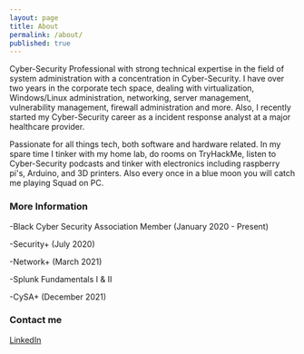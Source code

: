 ```yaml
---
layout: page
title: About
permalink: /about/
published: true
---
```


Cyber-Security Professional with strong technical expertise in the field of system administration with a concentration in Cyber-Security. I have over two years in the corporate tech space, dealing with virtualization, Windows/Linux administration, networking, server management, vulnerability management, firewall administration and more. Also, I recently started my Cyber-Security career as a incident response analyst at a major healthcare provider.

Passionate for all things tech, both software and hardware related. In my spare time I tinker with my home lab, do rooms on TryHackMe, listen to Cyber-Security podcasts and tinker with electronics including raspberry pi's, Arduino, and 3D printers. Also every once in a blue moon you will catch me playing Squad on PC.

### More Information

-Black Cyber Security Association Member (January 2020 - Present)

-Security+ (July 2020)

-Network+ (March 2021)

-Splunk Fundamentals I & II

-CySA+ (December 2021)

### Contact me

[LinkedIn](https://www.linkedin.com/in/micah-funderburk/)

